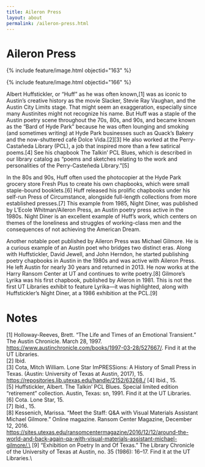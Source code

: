 ```yaml
---
title: Aileron Press
layout: about
permalink: /aileron-press.html
---
```

# Aileron Press
{% include feature/image.html objectid="163" %}

{% include feature/image.html objectid="166" %}

Albert Huffstickler, or “Huff” as he was often known,[1] was as iconic to Austin’s creative history as the movie Slacker, Stevie Ray Vaughan, and the Austin City Limits stage. That might seem an exaggeration, especially since many Austinites might not recognize his name. But Huff was a staple of the Austin poetry scene throughout the 70s, 80s, and 90s, and became known as the “Bard of Hyde Park” because he was often lounging and smoking (and sometimes writing) at Hyde Park businesses such as Quack’s Bakery and the now-shuttered café Dolce Vida.[2][3] He also worked at the Perry-Castañeda Library (PCL), a job that inspired more than a few satirical poems.[4] See his chapbook The Talkin’ PCL Blues, which is described in our library catalog as “poems and sketches relating to the work and personalities of the Perry-Casteñeda Library.”[5]

In the 80s and 90s, Huff often used the photocopier at the Hyde Park grocery store Fresh Plus to create his own chapbooks, which were small staple-bound booklets.[6] Huff released his prolific chapbooks under his self-run Press of Circumstance, alongside full-length collections from more established presses.[7] This example from 1985, Night Diner, was published by L’Ecole Whitman/Aileron Press, an Austin poetry press active in the 1980s. Night Diner is an excellent example of Huff’s work, which centers on themes of the loneliness and struggles of working-class men and the consequences of not achieving the American Dream.

Another notable poet published by Aileron Press was Michael Gilmore. He is a curious example of an Austin poet who bridges two distinct eras. Along with Huffstickler, David Jewell, and John Herndon, he started publishing poetry chapbooks in Austin in the 1980s and was active with Aileron Press. He left Austin for nearly 30 years and returned in 2013. He now works at the Harry Ransom Center at UT and continues to write poetry.[8] Gilmore’s Lyrika was his first chapbook, published by Aileron in 1981. This is not the first UT Libraries exhibit to feature Lyrika—it was highlighted, along with Huffstickler’s Night Diner, at a 1986 exhibition at the PCL.[9]

# Notes
[1] Holloway-Reeves, Brett. “The Life and Times of an Emotional Transient.” The Austin Chronicle. March 28, 1997. https://www.austinchronicle.com/books/1997-03-28/527667/. Find it at the UT Libraries.\
[2] Ibid.\
[3] Cota, Mitch William. Lone Star ImPRESSions: A History of Small Press in Texas. (Austin: University of Texas at Austin, 2017), 15. https://repositories.lib.utexas.edu/handle/2152/63268./
[4] Ibid., 15.\
[5] Huffstickler, Albert. The Talkin’ PCL Blues. Special limited edition “retirement” collection. Austin, Texas: sn, 1991. Find it at the UT Libraries.\
[6] Cota. Lone Star, 15.\
[7] Ibid., 15.\
[8] Kessenich, Marissa. “Meet the Staff: Q&A with Visual Materials Assistant Michael Gilmore.” Online magazine. Ransom Center Magazine, December 12, 2016. https://sites.utexas.edu/ransomcentermagazine/2016/12/12/around-the-world-and-back-again-qa-with-visual-materials-assistant-michael-gilmore/.\
[9] “Exhibition on Poetry In and Of Texas.” The Library Chronicle of the University of Texas at Austin, no. 35 (1986): 16–17. Find it at the UT Libraries.\
